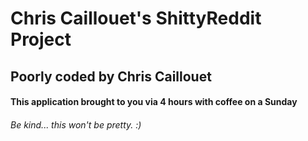 # Chris Caillouet's ShittyReddit Project
## Poorly coded by Chris Caillouet
#### This application brought to you via 4 hours with coffee on a Sunday
######  Be kind... this won't be pretty.  :)

